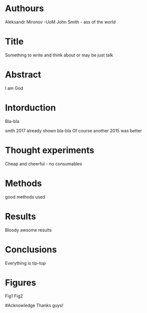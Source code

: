# Authours
Aleksandr Mironov -UoM
John Smith - ass of the world

# Title
Something to write and think about or may be just talk

# Abstract
I am God

# Intorduction
Bla-bla

smth 2017 already shown bla-bla
Of course another 2015 was better

# Thought experiments
Cheap and cheerful - no consumables

# Methods
good methods used

# Results
Bloody awsome results

# Conclusions
Everything is tip-top

# Figures
Fig1
Fig2

#Acknowledge
Thanks guys!